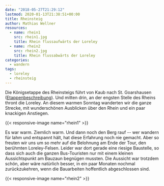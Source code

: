 ```yaml
---
date: "2018-05-27T21:29:12"
lastmod: 2020-01-13T21:38:51+00:00
title: Rheinsteig
author: Mathias Wellner
resources:
  - name: rhein1
    src: rhein1.jpg
    title: Rhein flussaufwärts der Loreley
  - name: rhein2
    src: rhein2.jpg
    title: Rhein flussabwärts der Loreley
categories:
  - wandern
tags:
  - loreley
  - rheinsteig
---
```


Die Königsetappe des Rheinsteigs führt von Kaub nach St. Goarshausen ([Etappenbeschreibung](https://www.tourenplaner-rheinland-pfalz.de/de/tour/praedikats-fernwanderweg/rheinsteig-07.-etappe-kaub--st.-goarshausen-sued-nord-/1537231/)). Und mitten drin, an der engsten Stelle des Rheins thront die Loreley. An diesem warmen Sonntag wanderten wir die ganze Strecke, mit wunderschönen Ausblicken über den Rhein und ein paar knackigen Anstiegen. 

<!--more-->

{{< responsive-image name="rhein1" >}}

Es war warm. Ziemlich warm. Und dann noch den Berg rauf -- wer wandern für lahm und entspannt hält, hat diese Erfahrung noch nie gemacht. Aber so freuten wir uns um so mehr auf die Belohnung am Ende der Tour, den berühmten Loreley-Felsen. Leider war dort gerade eine riesige Baustelle, so dass sich auch die ganzen Bus-Touristen nur mit einem kleinen Aussichtspunkt am Bauzaun begnügen mussten. Die Aussicht war trotzdem schön, aber wäre natürlich besser, in ein paar Monaten nochmal zurückzukehren, wenn die Bauarbeiten hoffentlich abgeschlossen sind. 

{{< responsive-image name="rhein2" >}}

